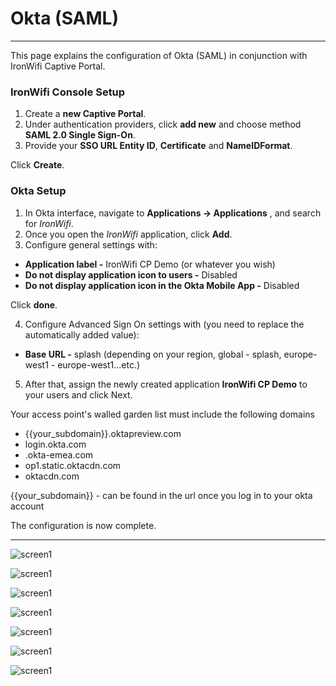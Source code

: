 # **Okta (SAML)**

---

This page explains the configuration of Okta (SAML) in conjunction with IronWifi Captive Portal.

### IronWifi Console Setup

1. Create a **new Captive Portal**.
2. Under authentication providers, click **add new** and choose method **SAML 2.0 Single Sign-On**.
3. Provide your **SSO URL Entity ID**, **Certificate** and **NameIDFormat**.

Click **Create**.

### Okta Setup

1. In Okta interface, navigate to **Applications -> Applications** , and search for _IronWifi_. 
2. Once you open the _IronWifi_ application, click **Add**.
3. Configure general settings with:

- **Application label -** IronWifi CP Demo (or whatever you wish)
- **Do not display application icon to users -** Disabled
- **Do not display application icon in the Okta Mobile App -** Disabled

Click **done**.

4. Configure Advanced Sign On settings with (you need to replace the automatically added value):

- **Base URL -** splash (depending on your region, global - splash, europe-west1 - europe-west1...etc.)

5. After that, assign the newly created application **IronWifi CP Demo** to your users and click Next.

<div class="ttfmake-alert ttfmake-info">
Your access point's walled garden list must include the following domains
</div>

- {{your_subdomain}}.oktapreview.com
- login.okta.com
- .okta-emea.com
- op1.static.oktacdn.com
- oktacdn.com

{{your_subdomain}} - can be found in the url once you log in to your okta account

The configuration is now complete.

---

![screen1](https://raw.githubusercontent.com/IronWifi/docs/master/user_Guide/okta/auth_provider.png)

![screen1](https://raw.githubusercontent.com/IronWifi/docs/master/user_Guide/okta/okta3.png)

![screen1](https://raw.githubusercontent.com/IronWifi/docs/master/user_Guide/okta/okta5.png)

![screen1](https://raw.githubusercontent.com/IronWifi/docs/master/user_Guide/okta/okta1.png)

![screen1](https://raw.githubusercontent.com/IronWifi/docs/master/user_Guide/okta/okta4.png)

![screen1](https://raw.githubusercontent.com/IronWifi/docs/master/user_Guide/okta/okta2.png)

![screen1](https://raw.githubusercontent.com/IronWifi/docs/master/user_Guide/okta/okta7.png)
